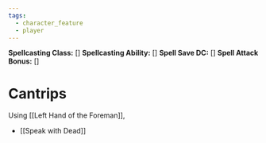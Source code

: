 ```yaml
---
tags:
  - character_feature
  - player
---
```

**Spellcasting Class:** \[]
**Spellcasting Ability:** \[]
**Spell Save DC:** \[]
**Spell Attack Bonus:** \[]

# Cantrips

Using [[Left Hand of the Foreman]],
- [[Speak with Dead]]
